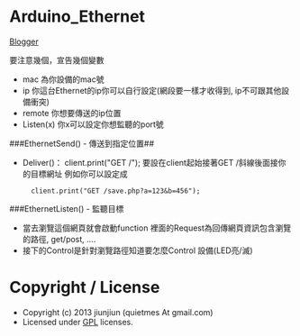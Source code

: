 Arduino_Ethernet
====

[Blogger](http://jiun-blog.blogspot.tw/2013/05/arduino-ethernet_15.html)

要注意幾個，宣告幾個變數
- mac         為你設備的mac號
- ip            你這台Ethernet的ip你可以自行設定(網段要一樣才收得到, ip不可跟其他設備衝突)
- remote    你想要傳送的ip位置
- Listen(x) 你x可以設定你想監聽的port號


###EthernetSend()    -  傳送到指定位置##
- Deliver()：
client.print("GET /");
要設在client起始接著GET /斜線後面接你的目標網址
例如你可以設定成
        
        client.print("GET /save.php?a=123&b=456");

###EthernetListen()  -  監聽目標
- 當去瀏覽這個網頁就會啟動function
裡面的Request為回傳網頁資訊包含瀏覽的路徑, get/post, ....
- 接下的Control是針對瀏覽路徑知道要怎麼Control 設備(LED亮/滅)


# Copyright / License
* Copyright (c) 2013 jiunjiun (quietmes At gmail.com)
* Licensed under [GPL](http://www.gnu.org/licenses/gpl.html) licenses.

